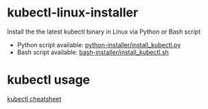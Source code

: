 # kubectl-linux-installer
Install the the latest kubectl binary in Linux via Python or Bash script
- Python script available: [python-installer/install_kubectl.py](https://github.com/kunchev/kubectl-linux-installer/blob/master/python-installer/install_kubectl.py)
- Bash script available: [bash-installer/install_kubectl.sh](https://github.com/kunchev/kubectl-linux-installer/blob/master/bash-installer/install_kubectl.sh)

# kubectl usage
[kubectl cheatsheet](https://kubernetes.io/docs/reference/kubectl/cheatsheet/)
